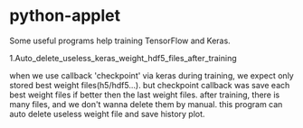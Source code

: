 # python-applet
Some useful programs help training TensorFlow and Keras.

1.Auto_delete_useless_keras_weight_hdf5_files_after_training

when we use callback 'checkpoint' via keras during training, we expect only stored best weight files(h5/hdf5...).
but checkpoint callback was save each best weight files if better then the last weight files.
after training, there is many files, and we don't wanna delete them by manual.
this program can auto delete useless weight file and save history plot.
